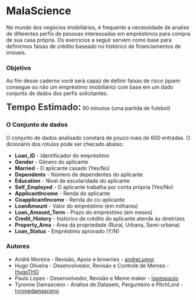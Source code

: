 # MalaScience

No mundo dos negócios imobiliários, é frequente a necessidade de analise de diferentes perfis de pessoas interessadas em empréstimos para compra de sua casa própria. Os exercicios a seguir servem como base para definirmos faixas de crédito baseado no histórico de financiamentos de imóveis. 

### Objetivo 
Ao fim desse caderno você será capaz de definir faixas de risco (quem consegue ou não um empréstimo imobiliário) com base em um dado conjunto de dados dos perfis solicitantes.

<font size=5 color='#333'>**Tempo Estimado:**</font> 90 minutos (uma partida de futebol)</br>

### O Conjunto de dados
O conjunto de dados analisado constará de pouco mais de 600 entradas. O dicionário dos rotulos pode ser checado abaixo:

- **Loan_ID** - Identificador do empréstimo
- **Gender** -  Género do aplicante
- **Married** - O aplicante casado (Yes/No)
- **Dependents** - Número de dependentes do aplicante
- **Education** - Nível de escolaridade do aplicante
- **Self_Employed** - O aplicante trabalha por conta própria (Yes/No)
- **ApplicantIncome** - Renda do aplicante
- **CoapplicantIncome** - Renda do co-aplicante
- **LoanAmount** - Valor do empréstimo (em milhares)
- **Loan_Amount_Term** - Prazo do empréstimo (em meses)
- **Credit_History** - histórico de crédito do aplicante atende às diretrizes
- **Property_Area** - Área da propriedade (Rural, Urbana, Semi-urbana)
- **Loan_Status** - Empréstimo aprovado (Y/N)


### Autores
* André Moreira - Revisão, Apoio e brownies - [andreLumor](https://github.com/andreLumor)
* Hugo Oliveira - Desenvolvedor, Revisão e Controle de Memes - [HugoTHO](https://github.com/HugoTHO)
* Paulo Lopes - Desenvolvedor, Revisão e Meme maker - [lopespaulo](https://github.com/lopespaulo)
* Tyronne Damasceno - Análise de Datasets, Pergunteiro e PitchLord - [tyronedamasceno](https://github.com/tyronedamasceno)

